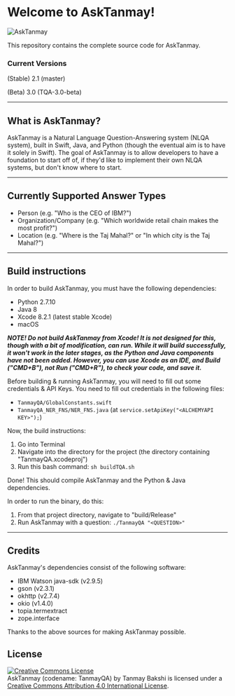 # Welcome to AskTanmay!
![AskTanmay](http://www.tanmaybakshi.com/asktanmaylogo5.png)

This repository contains the complete source code for AskTanmay.
### Current Versions
(Stable) 2.1 (master)

(Beta) 3.0 (TQA-3.0-beta)


----------
## What is AskTanmay?
AskTanmay is a Natural Language Question-Answering system (NLQA system), built in Swift, Java, and Python (though the eventual aim is to have it solely in Swift). The goal of AskTanmay is to allow developers to have a foundation to start off of, if they'd like to implement their own NLQA systems, but don't know where to start.


----------
## Currently Supported Answer Types
 - Person (e.g. "Who is the CEO of IBM?")
 - Organization/Company (e.g. "Which worldwide retail chain makes the most profit?")
 - Location (e.g. "Where is the Taj Mahal?" or "In which city is the Taj Mahal?")


----------
## Build instructions
In order to build AskTanmay, you must have the following dependencies:

 - Python 2.7.10
 - Java 8
 - Xcode 8.2.1 (latest stable Xcode)
 - macOS

***NOTE! Do not build AskTanmay from Xcode! It is not designed for this, though with a bit of modification, can run. While it will build successfully, it won't work in the later stages, as the Python and Java components have not been added. However, you can use Xcode as an IDE, and Build ("CMD+B"), not Run ("CMD+R"), to check your code, and save it.***

Before building & running AskTanmay, you will need to fill out some credentials & API Keys. You need to fill out credentials in the following files:
- `TanmayQA/GlobalConstants.swift`
- `TanmayQA_NER_FNS/NER_FNS.java` (at `service.setApiKey("<ALCHEMYAPI KEY>");`)

Now, the build instructions:

 1. Go into Terminal
 2. Navigate into the directory for the project (the directory
        containing "TanmayQA.xcodeproj")
 3. Run this bash command: `sh buildTQA.sh`
 
Done! This should compile AskTanmay and the Python & Java dependencies.

In order to run the binary, do this:

 1. From that project directory, navigate to "build/Release"
 2. Run AskTanmay with a question: `./TanmayQA "<QUESTION>"`

----------
## Credits
AskTanmay's dependencies consist of the following software:
- IBM Watson java-sdk (v2.9.5)
- gson (v2.3.1)
- okhttp (v2.7.4)
- okio (v1.4.0)
- topia.termextract
- zope.interface

Thanks to the above sources for making AskTanmay possible.

## License

<a rel="license" href="http://creativecommons.org/licenses/by/4.0/"><img alt="Creative Commons License" style="border-width:0" src="https://i.creativecommons.org/l/by/4.0/88x31.png" /></a><br /><span xmlns:dct="http://purl.org/dc/terms/" property="dct:title">AskTanmay (codename: TanmayQA)</span> by <span xmlns:cc="http://creativecommons.org/ns#" property="cc:attributionName">Tanmay Bakshi</span> is licensed under a <a rel="license" href="http://creativecommons.org/licenses/by/4.0/">Creative Commons Attribution 4.0 International License</a>.
